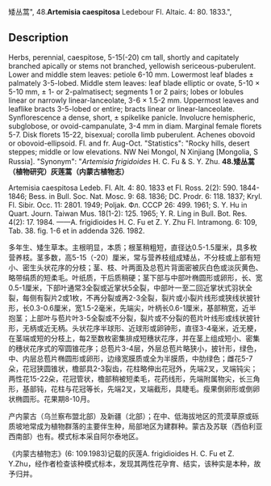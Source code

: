 矮丛蒿",
48.**Artemisia caespitosa** Ledebour Fl. Altaic. 4: 80. 1833.",

## Description
Herbs, perennial, caespitose, 5-15(-20) cm tall, shortly and capitately branched apically or stems not branched, yellowish sericeous-puberulent. Lower and middle stem leaves: petiole 6-10 mm. Lowermost leaf blades ± palmately 3-5-lobed. Middle stem leaves: leaf blade elliptic or ovate, 5-10 × 5-10 mm, ± 1- or 2-palmatisect; segments 1 or 2 pairs; lobes or lobules linear or narrowly linear-lanceolate, 3-6 × 1.5-2 mm. Uppermost leaves and leaflike bracts 3-5-lobed or entire; bracts linear or linear-lanceolate. Synflorescence a dense, short, ± spikelike panicle. Involucre hemispheric, subglobose, or ovoid-campanulate, 3-4 mm in diam. Marginal female florets 5-7. Disk florets 15-22, bisexual; corolla limb puberulent. Achenes obovoid or obovoid-ellipsoid. Fl. and fr. Aug-Oct.
  "Statistics": "Rocky hills, desert steppes; middle or low elevations. NW Nei Mongol, N Xinjiang [Mongolia, S Russia].
  "Synonym": "*Artemisia frigidoides* H. C. Fu &amp; S. Y. Zhu.
**48.矮丛蒿（植物研究）灰莲蒿（内蒙古植物志）**

Artemisia caespitosa Ledeb. Fl. Alt. 4: 80. 1833 et Fl. Ross. 2(2): 590. 1844-1846; Bess. in Bull. Soc. Nat. Mosc. 9: 68. 1836; DC. Prodr. 6: 118. 1837; Kryl. Fl. Sibir. Occ. 11: 2801. 1949; Poljak. Фл. СССР 26: 499. 1961; S. Y. Hu in Quart. Journ. Taiwan Mus. 18(1-2): 125. 1965; Y. R. Ling in Bull. Bot. Res. 4(2): 17. 1984. ——A. frigidioides H. C. Fu et Z. Y. Zhu Fl. Intramong. 6: 109, Tab. 38. fig. 1-6 et in addenda 326. 1982.

多年生、矮生草本。主根明显，本质；根茎稍粗短，直径达0.5-1.5厘米，具多枚营养枝。茎多数，高5-15（-20）厘米，常与营养枝组成矮丛，不分枝或上部有短小、密生头状花序的分枝；茎、枝、叶两面及总苞片背面密被灰白色或淡灰黄色、略带绢质的短柔毛。叶纸质，干后质稍硬；茎下部与中部叶椭圆形或卵形，长、宽0.5-1厘米，下部叶通常3全裂或近掌状5全裂，中部叶一至二回近掌状式羽状全裂，每侧有裂片2或1枚，不再分裂或再2-3全裂，裂片或小裂片线形或狭线状披针形，长0.3-0.6厘米，宽1.5-2毫米，先端尖，叶柄长0.6-1厘米，基部稍宽，近半抱茎；上部叶与苞片叶3-5全裂或不分裂，裂片或不分裂的苞片叶线形或线状披针形，无柄或近无柄。头状花序半球形、近球形或卵钟形，直径3-4毫米，近无梗，在茎端或短的分枝上，每2至数枚密集排成短穗状花序，并在茎上组成短小、密集的穗状花序式的窄圆锥花序；总苞片3-4层，外层总苞片略狭小，披针形，绿色，中、内层总苞片椭圆形或卵形，边缘宽膜质或全为半膜质，中肋绿色；雌花5-7朵，花冠狭圆锥状，檐部具2-3裂齿，花柱略伸出花冠外，先端2叉，叉端钝尖；两性花15-22朵，花冠管状，檐部稍被短柔毛，花药线形，先端附属物尖，长三角形，基部钝，花柱与花冠等长，先端2叉，叉端截形，具睫毛。瘦果倒卵形或倒卵状椭圆形。花果期8-10月。

产内蒙古（乌兰察布盟北部）及新疆（北部）；在中、低海拔地区的荒漠草原或砾质坡地常成为植物群落的主要伴生种，局部地区为建群种。蒙古及苏联（西伯利亚西南部）也有。模式标本采自阿尔泰地区。

《内蒙古植物志》(6: 109.1983)记载的灰莲A. frigidioides H. C. Fu et Z. Y.Zhu，经作者检查该种模式标本，发现其两性花孕育、结实，该种实是本种，故予归并。
